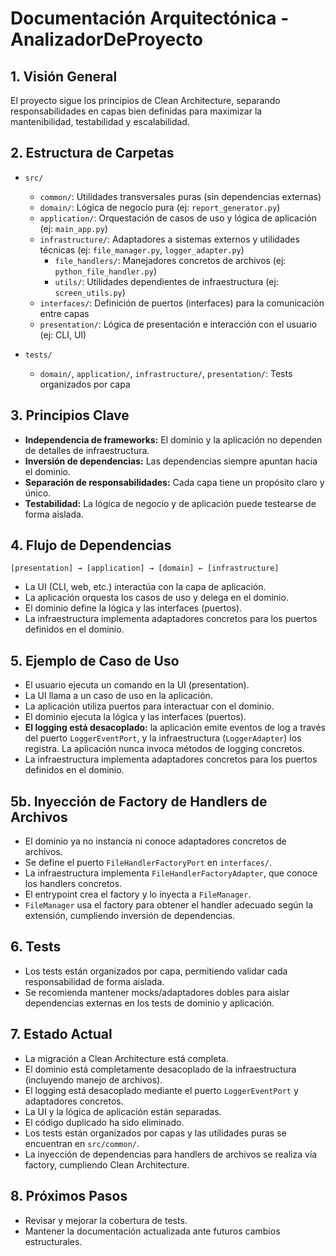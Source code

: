 # Documentación Arquitectónica - AnalizadorDeProyecto

## 1. Visión General
El proyecto sigue los principios de Clean Architecture, separando responsabilidades en capas bien definidas para maximizar la mantenibilidad, testabilidad y escalabilidad.

## 2. Estructura de Carpetas

- `src/`
  - `common/`: Utilidades transversales puras (sin dependencias externas)
  - `domain/`: Lógica de negocio pura (ej: `report_generator.py`)
  - `application/`: Orquestación de casos de uso y lógica de aplicación (ej: `main_app.py`)
  - `infrastructure/`: Adaptadores a sistemas externos y utilidades técnicas (ej: `file_manager.py`, `logger_adapter.py`)
    - `file_handlers/`: Manejadores concretos de archivos (ej: `python_file_handler.py`)
    - `utils/`: Utilidades dependientes de infraestructura (ej: `screen_utils.py`)
  - `interfaces/`: Definición de puertos (interfaces) para la comunicación entre capas
  - `presentation/`: Lógica de presentación e interacción con el usuario (ej: CLI, UI)

- `tests/`
  - `domain/`, `application/`, `infrastructure/`, `presentation/`: Tests organizados por capa

## 3. Principios Clave
- **Independencia de frameworks:** El dominio y la aplicación no dependen de detalles de infraestructura.
- **Inversión de dependencias:** Las dependencias siempre apuntan hacia el dominio.
- **Separación de responsabilidades:** Cada capa tiene un propósito claro y único.
- **Testabilidad:** La lógica de negocio y de aplicación puede testearse de forma aislada.

## 4. Flujo de Dependencias

```
[presentation] → [application] → [domain] ← [infrastructure]
```
- La UI (CLI, web, etc.) interactúa con la capa de aplicación.
- La aplicación orquesta los casos de uso y delega en el dominio.
- El dominio define la lógica y las interfaces (puertos).
- La infraestructura implementa adaptadores concretos para los puertos definidos en el dominio.

## 5. Ejemplo de Caso de Uso
- El usuario ejecuta un comando en la UI (presentation).
- La UI llama a un caso de uso en la aplicación.
- La aplicación utiliza puertos para interactuar con el dominio.
- El dominio ejecuta la lógica y las interfaces (puertos).
- **El logging está desacoplado:** la aplicación emite eventos de log a través del puerto `LoggerEventPort`, y la infraestructura (`LoggerAdapter`) los registra. La aplicación nunca invoca métodos de logging concretos.
- La infraestructura implementa adaptadores concretos para los puertos definidos en el dominio.

## 5b. Inyección de Factory de Handlers de Archivos
- El dominio ya no instancia ni conoce adaptadores concretos de archivos.
- Se define el puerto `FileHandlerFactoryPort` en `interfaces/`.
- La infraestructura implementa `FileHandlerFactoryAdapter`, que conoce los handlers concretos.
- El entrypoint crea el factory y lo inyecta a `FileManager`.
- `FileManager` usa el factory para obtener el handler adecuado según la extensión, cumpliendo inversión de dependencias.

## 6. Tests
- Los tests están organizados por capa, permitiendo validar cada responsabilidad de forma aislada.
- Se recomienda mantener mocks/adaptadores dobles para aislar dependencias externas en los tests de dominio y aplicación.

## 7. Estado Actual
- La migración a Clean Architecture está completa.
- El dominio está completamente desacoplado de la infraestructura (incluyendo manejo de archivos).
- El logging está desacoplado mediante el puerto `LoggerEventPort` y adaptadores concretos.
- La UI y la lógica de aplicación están separadas.
- El código duplicado ha sido eliminado.
- Los tests están organizados por capas y las utilidades puras se encuentran en `src/common/`.
- La inyección de dependencias para handlers de archivos se realiza vía factory, cumpliendo Clean Architecture.

## 8. Próximos Pasos
- Revisar y mejorar la cobertura de tests.
- Mantener la documentación actualizada ante futuros cambios estructurales.
